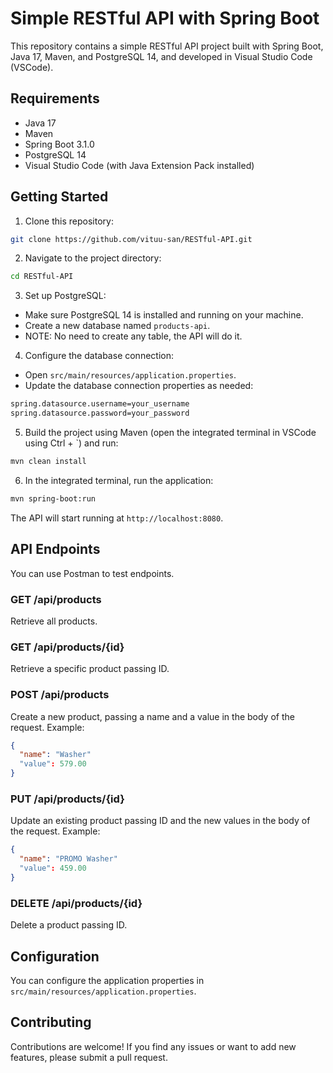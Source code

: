 # Simple RESTful API with Spring Boot

This repository contains a simple RESTful API project built with Spring Boot, Java 17, Maven, and PostgreSQL 14, and developed in Visual Studio Code (VSCode).

## Requirements

- Java 17
- Maven
- Spring Boot 3.1.0
- PostgreSQL 14
- Visual Studio Code (with Java Extension Pack installed)

## Getting Started

1. Clone this repository:

```bash
git clone https://github.com/vituu-san/RESTful-API.git
```

2. Navigate to the project directory:

```bash
cd RESTful-API
```

3. Set up PostgreSQL:

- Make sure PostgreSQL 14 is installed and running on your machine.
- Create a new database named `products-api`.
- NOTE: No need to create any table, the API will do it.

4. Configure the database connection:

- Open `src/main/resources/application.properties`.
- Update the database connection properties as needed:

``` bash
spring.datasource.username=your_username
spring.datasource.password=your_password
```

5. Build the project using Maven (open the integrated terminal in VSCode using Ctrl + `) and run:

```bash
mvn clean install
```

6.  In the integrated terminal, run the application:

```bash
mvn spring-boot:run
```

The API will start running at `http://localhost:8080`.

## API Endpoints

You can use Postman to test endpoints.

### GET /api/products

Retrieve all products.

### GET /api/products/{id}

Retrieve a specific product passing ID.

### POST /api/products

Create a new product, passing a name and a value in the body of the request.
Example:
```json
{
  "name": "Washer"
  "value": 579.00
}
```

### PUT /api/products/{id}

Update an existing product passing ID and the new values in the body of the request.
Example:
```json
{
  "name": "PROMO Washer"
  "value": 459.00
}
```

### DELETE /api/products/{id}

Delete a product passing ID.

## Configuration

You can configure the application properties in `src/main/resources/application.properties`.

## Contributing

Contributions are welcome! If you find any issues or want to add new features, please submit a pull request.
